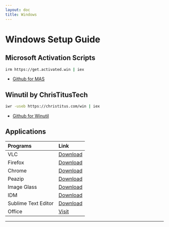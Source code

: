 ```yaml
---
layout: doc
title: Windows
---
```

# Windows Setup Guide
## Microsoft Activation Scripts

```bash
irm https://get.activated.win | iex
```

- [Github for MAS](https://github.com/massgravel/Microsoft-Activation-Scripts)

## Winutil by ChrisTitusTech

```bash
iwr -useb https://christitus.com/win | iex
```

- [Github for Winutil](https://github.com/ChrisTitusTech/winutil)

## Applications

| **Programs**        | **Link**                                                                                 |
| :------------------ | :--------------------------------------------------------------------------------------- |
| VLC                 | [Download](https://www.videolan.org/vlc/download-windows.html)                           |
| Firefox             | [Download](https://download.mozilla.org/?product=firefox-latest-ssl&os=win64&lang=en-US) |
| Chrome              | [Download](https://www.google.com/intl/en/chrome/?standalone=1)                          |
| Peazip              | [Download](https://github.com/peazip/PeaZip/releases/latest)                             |
| Image Glass         | [Download](https://github.com/d2phap/ImageGlass/releases)                                |
| IDM                 | [Download](https://www.internetdownloadmanager.com/download.html)                        |
| Sublime Text Editor | [Download](https://www.sublimetext.com/download_thanks?target=win-x64)                   |
| Office              | [Visit](https://massgrave.dev/genuine-installation-media.html)                           |

---
